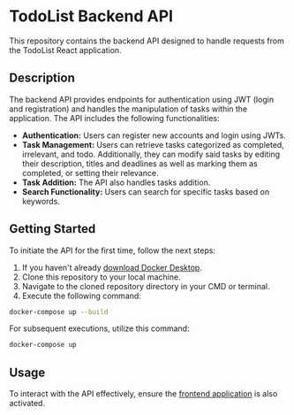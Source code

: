 # TodoList Backend API

This repository contains the backend API designed to handle requests from the TodoList React application.

## Description

 The backend API provides endpoints for authentication using JWT (login and registration) and handles the manipulation of tasks within the application. The API includes the following functionalities:

- **Authentication:** Users can register new accounts and login using JWTs.
- **Task Management:** Users can retrieve tasks categorized as completed, irrelevant, and todo. Additionally, they can modify said tasks by editing their description, titles and deadlines as well as marking them as completed, or setting their relevance.
- **Task Addition:** The API also handles tasks addition.
- **Search Functionality:** Users can search for specific tasks based on keywords.

## Getting Started

To initiate the API for the first time, follow the next steps:

1. If you haven't already [download Docker Desktop](https://www.docker.com/products/docker-desktop).
2. Clone this repository to your local machine.
3. Navigate to the cloned repository directory in your CMD or terminal.
4. Execute the following command:

```bash
docker-compose up --build
```

For subsequent executions, utilize this command:

```bash
docker-compose up
```

## Usage

To interact with the API effectively, ensure the [frontend application](https://github.com/Joniba1/React-todo-frontend) is also activated.
